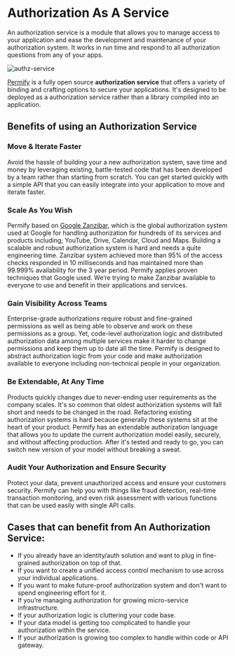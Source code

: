 
# Authorization As A Service

An authorization service is a module that allows you to manage access to your application and ease the development and maintenance of your authorization system. It works in run time and respond to all authorization questions from any of your apps.

![authz-service](https://user-images.githubusercontent.com/34595361/196884110-147862c9-3657-4f07-831c-3e0d0e39eccf.png)

[Permify] is a fully open source **authorization service** that offers a variety of binding and crafting options to secure your applications. It's designed to be deployed as a authorization service rather than a library compiled into an application.

[Permify]: https://github.com/Permify/permify

## Benefits of using an Authorization Service

### Move & Iterate Faster 
Avoid the hassle of building your a new authorization system, save time and money by leveraging existing, battle-tested code that has been developed by a team rather than starting from scratch. You can get started quickly with a simple API that you can easily integrate into your application to move and iterate faster.

### Scale As You Wish
Permify based on [Google Zanzibar], which is the global authorization system used at Google for handling authorization for hundreds of its services and products including; YouTube, Drive, Calendar, Cloud and Maps. Building a scalable and robust authorization system is hard and needs a quite engineering time. Zanzibar system achieved more than 95% of the access checks responded in 10 milliseconds and has maintained more than 99.999% availability for the 3 year period. Permify applies proven techniques that Google used. We’re trying to make Zanzibar available to everyone to use and benefit in their applications and services.

[Google Zanzibar]: https://permify.co/post/google-zanzibar-in-a-nutshell/

### Gain Visibility Across Teams
Enterprise-grade authorizations require robust and fine-grained permissions as well as being able to observe and work on these permissions as a group. Yet, code-level authorization logic and distributed authorization data among multiple services make it harder to change permissions and keep them up to date all the time. Permify is designed to abstract authorization logic from your code and make authorization available to everyone including non-technical people in your organization. 

### Be Extendable, At Any Time
Products quickly changes due to never-ending user requirements as the company scales. It's so common that oldest authorization systems will fall short and needs to be changed in the road. Refactoring existing authorization systems is hard because generally these systems sit at the heart of your product. Permify has an extendable authorization language that allows you to update the current authorization model easily, securely, and without affecting production. After it's tested and ready to go, you can switch new version of your model without breaking a sweat.

### Audit Your Authorization and Ensure Security
Protect your data, prevent unauthorized access and ensure your customers security. Permify can help you with things like fraud detection, real-time transaction monitoring, and even risk assessment with various functions that can be used easily with single API calls.

## Cases that can benefit from An Authorization Service:

- If you already have an identity/auth solution and want to plug in fine-grained authorization on top of that.
- If you want to create a unified access control mechanism to use across your individual applications.
- If you want to make future-proof authorization system and don't want to spend engineering effort for it.
- If you’re managing authorization for growing micro-service infrastructure.
- If your authorization logic is cluttering your code base.
- If your data model is getting too complicated to handle your authorization within the service.
- If your authorization is growing too complex to handle within code or API gateway.

